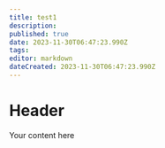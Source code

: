 ```yaml
---
title: test1
description: 
published: true
date: 2023-11-30T06:47:23.990Z
tags: 
editor: markdown
dateCreated: 2023-11-30T06:47:23.990Z
---
```


# Header
Your content here